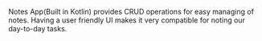Notes App(Built in Kotlin) provides CRUD operations for easy managing of notes.
Having a user friendly UI makes it very compatible for noting our day-to-day tasks.
